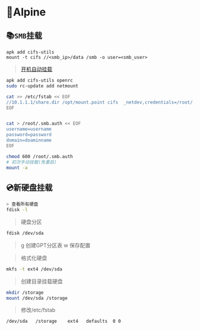 # 🐧Alpine

## 📚`SMB`挂载
```
apk add cifs-utils
mount -t cifs //<smb_ip>/data /smb -o user=<smb_user>
```
> [开机自动挂载](https://blog.gazer.win/essay/cifs-netmount-on-alpine-linux.html)
```bash
apk add cifs-utils openrc
sudo rc-update add netmount

cat >> /etc/fstab << EOF
//10.1.1.1/share.dir /opt/mount.point cifs  _netdev,credentials=/root/.smb.auth,gid=1000,uid=1000,dynperm,exec,noacl,nobrl,nofail,nounix,rw,serverino,setuids,sfu 0 0
EOF


cat > /root/.smb.auth << EOF
username=username
password=password
domain=doaminname
EOF

chmod 600 /root/.smb.auth
# 初次手动挂载(免重启)
mount -a
```
## 💿新硬盘挂载
```bash
> 查看所有硬盘
fdisk -l
```
> 硬盘分区
```bash
fdisk /dev/sda
```
> g 创建GPT分区表
> w 保存配置

> 格式化硬盘
```bash
mkfs -t ext4 /dev/sda
```
> 创建目录挂载硬盘
```bash
mkdir /storage
mount /dev/sda /storage
```
> 修改/etc/fstab
```bash
/dev/sda   /storage    ext4   defaults  0 0
```
